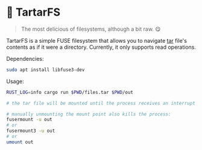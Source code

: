 # 🥩 TartarFS

> The most delicious of filesystems, although a bit raw. 😋

TartarFS is a simple FUSE filesystem that allows you to navigate [tar](https://en.wikipedia.org/wiki/Tar_(computing))
file's contents as if it were a directory. Currently, it only supports read operations.

Dependencies:

```bash
sudo apt install libfuse3-dev
```

Usage:

```bash
RUST_LOG=info cargo run $PWD/files.tar $PWD/out

# the tar file will be mounted until the process receives an interrupt signal like Ctrl+C

# manually unmounting the mount point also kills the process:
fusermount -u out
# or
fusermount3 -u out
# or
umount out
```
